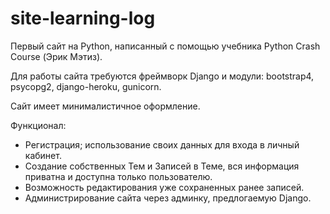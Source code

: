 # site-learning-log
 
 Первый сайт на Python, написанный с помощью учебника Python Crash Course (Эрик Мэтиз).

Для работы сайта требуются фреймворк Django и модули: bootstrap4, psycopg2, django-heroku, gunicorn.

Сайт имеет минималистичное оформление.

Функционал:
 - Регистрация; использование своих данных для входа в личный кабинет.
 - Создание собственных Тем и Записей в Теме, вся информация приватна и доступна только пользователю.
 - Возможность редактирования уже сохраненных ранее записей.
 - Администрирование сайта через админку, предлогаемую Django.
